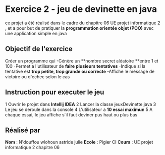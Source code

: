 # Exercice 2 - jeu de devinette en java
ce projet a été réalisé dans le cadre du chapitre 06 UE projet informatique  2 , et a pour but de pratiquer la **programmation orientée objet (POO)** avec une application simple en java 
## Objectif de l'exercice 

Créer un programme qui 
-Génère un **nombre secret aléatoire **entre 1 et 100 
-Permet a l'utilisateur de **faire plusieurs tentatives**
-Indique si la tentative est **trop petite, trop grande ou correcte**
-Affiche le message de victoire ou d'echec selon le cas

## Instruction pour executer le jeu 
1  Ouvrir le projet dans **Intellij IDEA**
2  Lancer la classe jeuxDevinette.java
3  Le jeu se deroule dans la console
4  L'utilisateur a **10 essai maximun**
5  A chaque essai, le jeu affiche s'il faut deviner  pus haut ou plus bas

## Réalisé par 
**Nom** : N'douffou wlohoun astride julie
**Ecole** : Pigier CI
**Cours** : UE projet informatique 2 chapitre 06
